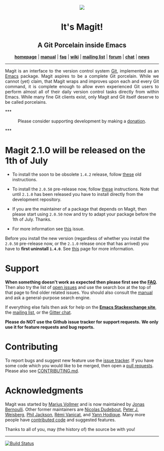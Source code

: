 <a href="#readme"></a>
<p align="center"><img src="http://magit.vc/img/magit.png"/></p>
<h1 align="center">It's Magit!</h1>
<h2 align="center">A Git Porcelain inside Emacs</h2>
<p align="center">
  <a href="http://magit.vc"><b>homepage</b></a> |
  <a href="http://magit.vc/manual"><b>manual</b></a> |
  <a href="http://magit.vc/manual/magit/FAQ.html"><b>faq</b></a> |
  <a href="https://github.com/magit/magit/wiki"><b>wiki</b></a> |
  <a href="https://groups.google.com/forum/?fromgroups#!forum/magit"><b>mailing list</b></a> |
  <a href="http://emacs.stackexchange.com/questions/tagged/magit"><b>forum</b></a> |
  <a href="https://gitter.im/magit/magit"><b>chat</b></a> |
  <a href="https://twitter.com/magit_emacs"><b>news</b></a>
</p>

***
<p align="justify">
  Magit is an interface to the version control system
  <a href="http://git-scm.com">Git</a>, implemented as an
  <a href="http://www.gnu.org/software/emacs">Emacs</a> package.
  Magit aspires to be a complete Git porcelain.  While we cannot
  (yet) claim, that Magit wraps and improves upon each and every Git
  command, it is complete enough to allow even experienced Git users
  to perform almost all of their daily version control tasks directly
  from within Emacs.  While many fine Git clients exist, only Magit
  and Git itself deserve to be called porcelains.
</p>
***

<p align="center">
  Please consider supporting development by making a
  <a href="http://magit.vc/donations.html">donation</a>.
</p>
***

Magit 2.1.0 will be released on the 1th of July
===============================================

- To install the soon to be obsolete `1.4.2` release, follow
  [these](https://github.com/magit/magit/wiki/Installation) old
  instructions.

- To install the `2.0.50` pre-release now, follow [these][install]
  instructions.  Note that until `2.1.0` has been released you have
  to install directly from the development repository.

- If you are the maintainer of a package that depends on Magit, then
  please start using `2.0.50` now and try to adapt your package before
  the 1th of July.  Thanks.

- For more information see [this][roadmap] issue.

Before you install the new version (regardless of whether you install
the `2.0.50` pre-release now, or the `2.1.0` release once that has
arrived) you have to **first uninstall `1.4.0`**.  See [this][update]
page for more information.

Support
=======

**When something doesn't work as expected then please first see the
[FAQ][faq].** Then also try the list of [open issues][issues] and use
the search box at the top of that page to find older related issues.
You should also consult the [manual][manual] and ask a general-purpose
search engine.

If everything else fails then ask for help on the
**[Emacs Stackexchange site][forum]**, the
[mailing list][list], or the
[Gitter chat][chat].

**Please do NOT use the Github issue tracker for support requests.**
**We only use it for feature requests and bug reports.**

Contributing
============

To report bugs and suggest new feature use the
[issue tracker][issues].  If you have some code which you would like
to be merged, then open a [pull requests][pulls]. Please also see
[CONTRIBUTING.md][contrib].

Acknowledgments
===============

Magit was started by [Marius Vollmer][marius] and is now maintained
by [Jonas Bernoulli][jonas].  Other former maintainers are
[Nicolas Dudebout][nicolas], [Peter J. Weisberg][peter],
[Phil Jackson][phil], [Rémi Vanicat][remi], and [Yann Hodique][yann].
Many more people have [contributed code][contributors] and suggested
features.

Thanks to all of you, may (the history of) the source be with you!

***
[![Build Status](https://travis-ci.org/magit/magit.svg?branch=master)](https://travis-ci.org/magit/magit)


[contrib]: https://github.com/magit/magit/blob/next/CONTRIBUTING.md
[issues]:  https://github.com/magit/magit/issues
[pulls]:   https://github.com/magit/magit/pulls
[roadmap]: https://github.com/magit/magit/issues/1645

[contributors]: http://magit.vc/stats/authors.html
[donations]:    http://magit.vc/donations.html
[faq]:          http://magit.vc/manual/magit/FAQ.html
[install]:      http://magit.vc/manual/magit/Installation.html
[manual]:       http://magit.vc/manual
[update]:       http://magit.vc/manual/magit/Updating-from-an-older-release.html

[forum]: http://emacs.stackexchange.com/questions/tagged/magit
[chat]:  https://gitter.im/magit/magit
[list]:  https://groups.google.com/forum/?fromgroups#!forum/magit

[emacs]: http://www.gnu.org/software/emacs
[git]:   http://git-scm.com

[jonas]:   http://emacsair.me
[marius]:  https://github.com/mvollmer
[nicolas]: http://dudebout.com
[peter]:   https://github.com/pjweisberg
[phil]:    https://github.com/philjackson
[remi]:    https://github.com/vanicat
[yann]:    http://www.hodique.info
